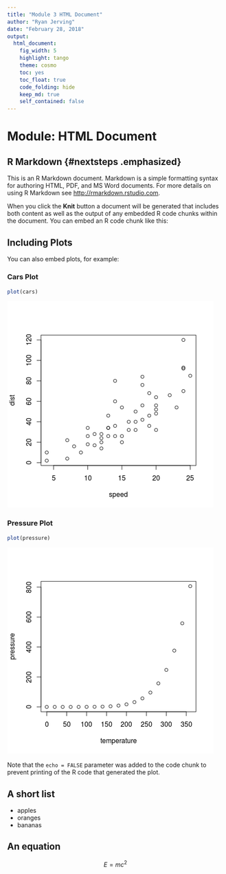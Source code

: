 ```yaml
---
title: "Module 3 HTML Document"
author: "Ryan Jerving"
date: "February 28, 2018"
output: 
  html_document:
    fig_width: 5
    highlight: tango
    theme: cosmo
    toc: yes
    toc_float: true
    code_folding: hide
    keep_md: true
    self_contained: false
---
```




# Module:  HTML Document

## R Markdown {#nextsteps .emphasized}

This is an R Markdown document. Markdown is a simple formatting syntax for authoring HTML, PDF, and MS Word documents. For more details on using R Markdown see <http://rmarkdown.rstudio.com>.

When you click the **Knit** button a document will be generated that includes both content as well as the output of any embedded R code chunks within the document. You can embed an R code chunk like this:

## Including Plots

You can also embed plots, for example:

### Cars Plot


```r
plot(cars)
```

![](Module3_files/figure-html/cars-1.png)<!-- -->

### Pressure Plot


```r
plot(pressure)
```

![](Module3_files/figure-html/pressure-1.png)<!-- -->

Note that the `echo = FALSE` parameter was added to the code chunk to prevent printing of the R code that generated the plot.

## A short list

* apples
* oranges
* bananas

## An equation

$$E = mc^2$$
